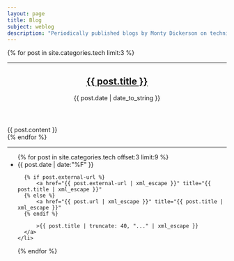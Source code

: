 ```yaml
---
layout: page
title: Blog
subject: weblog
description: "Periodically published blogs by Monty Dickerson on technical or professional topics."
---
```


<section class="posts">
  {% for post in site.categories.tech limit:3 %}
  <hr/>
  <article class="post">
    <header>
      <h2 class="post-title">
        <a href="{{ post.url }}">
          {{ post.title }}
        </a>
      </h2>
      <span class="post-date">{{ post.date | date_to_string }}</span>
    </header>
    {{ post.content }}
  </article>
  {% endfor %}
</section>

<section id="archive">
  <hr/>
  <ul class="past">
  {% for post in site.categories.tech offset:3 limit:9 %}
    <li>
      <time>{{ post.date | date:"%F" }}</time>

      {% if post.external-url %}
          <a href="{{ post.external-url | xml_escape }}" title="{{ post.title | xml_escape }}"
      {% else %}
          <a href="{{ post.url | xml_escape }}" title="{{ post.title | xml_escape }}"
      {% endif %}

          >{{ post.title | truncate: 40, "..." | xml_escape }}
      </a>
    </li>
  {% endfor %}
  </ul>
</section>
